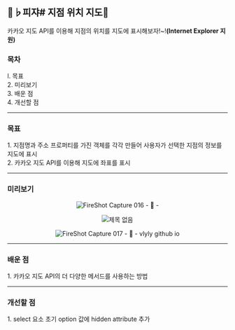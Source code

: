 <h2>🍕♭피쟈# 지점 위치 지도🍕</h2>
카카오 지도 API를 이용해 지점의 위치를 지도에 표시해보자!~!<strong>(Internet Explorer 지원)</strong>

<h3>목차</h3>
l. 목표<br>
2. 미리보기<br>
3. 배운 점<br>
4. 개선할 점<br>

<hr>
<h3>목표</h3>
1. 지점명과 주소 프로퍼티를 가진 객체를 각각 만들어 사용자가 선택한 지점의 정보를 지도에 표시<br>
2. 카카오 지도 API를 이용해 지도에 좌표를 표시<br>

<hr>
<h3>미리보기</h3>
<div align="center">

![FireShot Capture 016 - 🍕 - ](https://user-images.githubusercontent.com/69294741/139659616-0f7b55f4-290e-4631-8833-0acd0e1faca2.png)

![제목 없음](https://user-images.githubusercontent.com/69294741/139659621-4beef36b-f74d-47c3-8208-eb82afaf3c31.png)

![FireShot Capture 017 - 🍕 - vlyly github io](https://user-images.githubusercontent.com/69294741/139659620-80148ab0-acf8-45c6-b7db-e4d1d3e9cc90.png)

</div>

<hr>
<h3>배운 점</h3>
1. 카카오 지도 API의 더 다양한 메서드를 사용하는 방법<br>


<hr>
<h3>개선할 점</h3>
1. select 요소 초기 option 값에 hidden attribute 추가<br>
